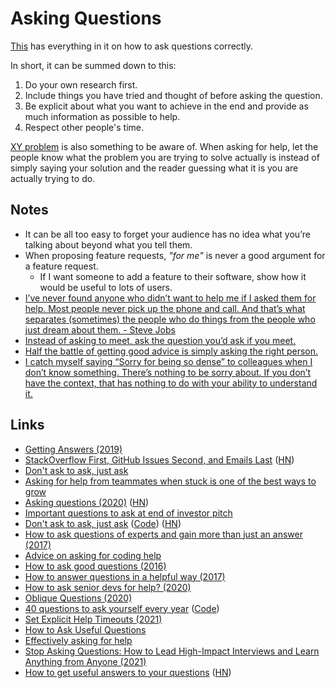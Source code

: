 # Asking Questions

[This](http://www.catb.org/esr/faqs/smart-questions.html) has everything in it on how to ask questions correctly.

In short, it can be summed down to this:

1. Do your own research first.
2. Include things you have tried and thought of before asking the question.
3. Be explicit about what you want to achieve in the end and provide as much information as possible to help.
4. Respect other people's time.

[XY problem](http://xyproblem.info) is also something to be aware of. When asking for help, let the people know what the problem you are trying to solve actually is instead of simply saying your solution and the reader guessing what it is you are actually trying to do.

## Notes

- It can be all too easy to forget your audience has no idea what you’re talking about beyond what you tell them.
- When proposing feature requests, _"for me"_ is never a good argument for a feature request.
  - If I want someone to add a feature to their software, show how it would be useful to lots of users.
- [I’ve never found anyone who didn’t want to help me if I asked them for help. Most people never pick up the phone and call. And that’s what separates (sometimes) the people who do things from the people who just dream about them. - Steve Jobs](https://twitter.com/JonErlichman/status/1241872938695098368)
- [Instead of asking to meet, ask the question you’d ask if you meet.](https://twitter.com/shl/status/1371545012027019267)
- [Half the battle of getting good advice is simply asking the right person.](https://twitter.com/APompliano/status/1384682388140306433)
- [I catch myself saying “Sorry for being so dense” to colleagues when I don’t know something. There’s nothing to be sorry about. If you don’t have the context, that has nothing to do with your ability to understand it.](https://twitter.com/NovallSwift/status/1408068231449874436)

## Links

- [Getting Answers (2019)](https://www.mikeash.com/getting_answers.html)
- [StackOverflow First, GitHub Issues Second, and Emails Last](https://yihui.name/en/2017/08/so-gh-email/) ([HN](https://news.ycombinator.com/item?id=18939281))
- [Don't ask to ask, just ask](https://sol.gfxile.net/dontask.html)
- [Asking for help from teammates when stuck is one of the best ways to grow](https://twitter.com/GergelyOrosz/status/1236606480763232257)
- [Asking questions (2020)](https://www.aaronkharris.com/asking-questions) ([HN](https://news.ycombinator.com/item?id=22729028))
- [Important questions to ask at end of investor pitch](https://twitter.com/bscholl/status/1296986031380545537)
- [Don't ask to ask, just ask](https://dontasktoask.com/) ([Code](https://github.com/maunium/dontasktoask.com)) ([HN](https://news.ycombinator.com/item?id=24259156))
- [How to ask questions of experts and gain more than just an answer (2017)](https://josh.works/better-questions)
- [Advice on asking for coding help](https://twitter.com/cassiecodes/status/1303770566793592834)
- [How to ask good questions (2016)](https://jvns.ca/blog/good-questions/)
- [How to answer questions in a helpful way (2017)](https://jvns.ca/blog/answer-questions-well/)
- [How to ask senior devs for help? (2020)](https://dev.to/sloan/how-to-ask-senior-devs-for-help-17ji)
- [Oblique Questions (2020)](http://neugierig.org/software/blog/2020/04/oblique-questions.html)
- [40 questions to ask yourself every year](http://stephanango.com/40-questions) ([Code](https://github.com/kepano/40-questions))
- [Set Explicit Help Timeouts (2021)](https://www.swyx.io/help-timeouts/)
- [How to Ask Useful Questions](https://joshkaufman.net/how-to-ask-useful-questions/)
- [Effectively asking for help](https://nick.groenen.me/posts/effectively-asking-for-help/)
- [Stop Asking Questions: How to Lead High-Impact Interviews and Learn Anything from Anyone (2021)](https://www.holloway.com/b/stop-asking-questions)
- [How to get useful answers to your questions](https://jvns.ca/blog/2021/10/21/how-to-get-useful-answers-to-your-questions/) ([HN](https://news.ycombinator.com/item?id=28947926))

